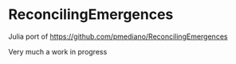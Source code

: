 # ReconcilingEmergences

Julia port of https://github.com/pmediano/ReconcilingEmergences

Very much a work in progress